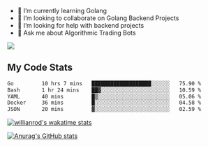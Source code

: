 
- 🌱 I’m currently learning Golang
- 👯 I’m looking to collaborate on Golang Backend Projects
- 🤔 I’m looking for help with backend projects
- 💬 Ask me about Algorithmic Trading Bots

![](https://github-profile-trophy.vercel.app/?username=kevinbarrero)

## My Code Stats

<!--START_SECTION:waka-->

```txt
Go         10 hrs 7 mins   ███████████████████░░░░░░   75.90 %
Bash       1 hr 24 mins    ██▓░░░░░░░░░░░░░░░░░░░░░░   10.59 %
YAML       40 mins         █▒░░░░░░░░░░░░░░░░░░░░░░░   05.06 %
Docker     36 mins         █░░░░░░░░░░░░░░░░░░░░░░░░   04.58 %
JSON       20 mins         ▓░░░░░░░░░░░░░░░░░░░░░░░░   02.59 %
```

<!--END_SECTION:waka-->

[![willianrod's wakatime stats](https://github-readme-stats.vercel.app/api/wakatime?username=holdandup&layout=compact&theme=react&custom_title=Wakatime%20All%20Time%20Stats&langs_count=8)](https://github.com/anuraghazra/github-readme-stats)

[![Anurag's GitHub stats](https://github-readme-stats.vercel.app/api?username=Kevinbarrero)](https://github.com/anuraghazra/github-readme-stats)




